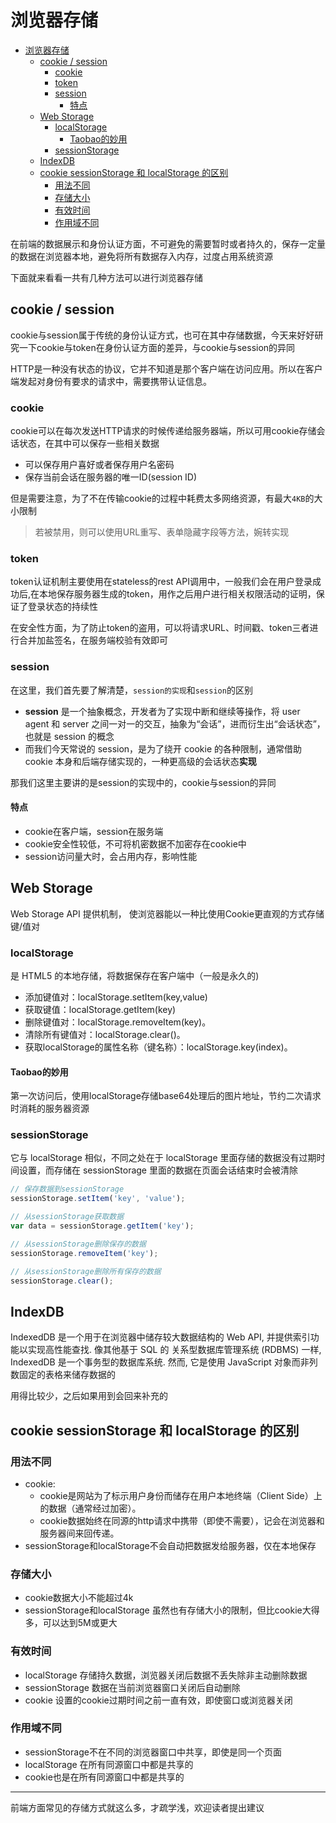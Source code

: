 # 浏览器存储

<!-- TOC -->

- [浏览器存储](#浏览器存储)
  - [cookie / session](#cookie--session)
    - [cookie](#cookie)
    - [token](#token)
    - [session](#session)
      - [特点](#特点)
  - [Web Storage](#web-storage)
    - [localStorage](#localstorage)
      - [Taobao的妙用](#taobao的妙用)
    - [sessionStorage](#sessionstorage)
  - [IndexDB](#indexdb)
  - [cookie sessionStorage 和 localStorage 的区别](#cookie-sessionstorage-和-localstorage-的区别)
    - [用法不同](#用法不同)
    - [存储大小](#存储大小)
    - [有效时间](#有效时间)
    - [作用域不同](#作用域不同)

<!-- /TOC -->

在前端的数据展示和身份认证方面，不可避免的需要暂时或者持久的，保存一定量的数据在浏览器本地，避免将所有数据存入内存，过度占用系统资源

下面就来看看一共有几种方法可以进行浏览器存储

## cookie / session

cookie与session属于传统的身份认证方式，也可在其中存储数据，今天来好好研究一下cookie与token在身份认证方面的差异，与cookie与session的异同

HTTP是一种没有状态的协议，它并不知道是那个客户端在访问应用。所以在客户端发起对身份有要求的请求中，需要携带认证信息。

### cookie

cookie可以在每次发送HTTP请求的时候传递给服务器端，所以可用cookie存储会话状态，在其中可以保存一些相关数据

- 可以保存用户喜好或者保存用户名密码
- 保存当前会话在服务器的唯一ID(session ID)

但是需要注意，为了不在传输cookie的过程中耗费太多网络资源，有最大`4KB`的大小限制

> 若被禁用，则可以使用URL重写、表单隐藏字段等方法，婉转实现

### token

token认证机制主要使用在stateless的rest API调用中，一般我们会在用户登录成功后,在本地保存服务器生成的token，用作之后用户进行相关权限活动的证明，保证了登录状态的持续性

在安全性方面，为了防止token的盗用，可以将请求URL、时间戳、token三者进行合并加盐签名，在服务端校验有效即可

### session

在这里，我们首先要了解清楚，`session的实现`和`session`的区别

- **session** 是一个抽象概念，开发者为了实现中断和继续等操作，将 user agent 和 server 之间一对一的交互，抽象为“会话”，进而衍生出“会话状态”，也就是 session 的概念
- 而我们今天常说的 session，是为了绕开 cookie 的各种限制，通常借助 cookie 本身和后端存储实现的，一种更高级的会话状态**实现**

那我们这里主要讲的是session的实现中的，cookie与session的异同

#### 特点

- cookie在客户端，session在服务端
- cookie安全性较低，不可将机密数据不加密存在cookie中
- session访问量大时，会占用内存，影响性能

## Web Storage

Web Storage API 提供机制， 使浏览器能以一种比使用Cookie更直观的方式存储键/值对

### localStorage

是 HTML5 的本地存储，将数据保存在客户端中（一般是永久的)

- 添加键值对：localStorage.setItem(key,value)
- 获取键值：localStorage.getItem(key)
- 删除键值对：localStorage.removeItem(key)。
- 清除所有键值对：localStorage.clear()。
- 获取localStorage的属性名称（键名称）：localStorage.key(index)。

#### Taobao的妙用

第一次访问后，使用localStorage存储base64处理后的图片地址，节约二次请求时消耗的服务器资源

### sessionStorage

它与 localStorage 相似，不同之处在于 localStorage 里面存储的数据没有过期时间设置，而存储在 sessionStorage 里面的数据在页面会话结束时会被清除

```js
// 保存数据到sessionStorage
sessionStorage.setItem('key', 'value');

// 从sessionStorage获取数据
var data = sessionStorage.getItem('key');

// 从sessionStorage删除保存的数据
sessionStorage.removeItem('key');

// 从sessionStorage删除所有保存的数据
sessionStorage.clear();
```

## IndexDB

IndexedDB 是一个用于在浏览器中储存较大数据结构的 Web API, 并提供索引功能以实现高性能查找. 像其他基于 SQL 的 关系型数据库管理系统 (RDBMS) 一样, IndexedDB 是一个事务型的数据库系统. 然而, 它是使用 JavaScript 对象而非列数固定的表格来储存数据的

用得比较少，之后如果用到会回来补充的

## cookie sessionStorage 和 localStorage 的区别

### 用法不同

- cookie:
  - cookie是网站为了标示用户身份而储存在用户本地终端（Client Side）上的数据（通常经过加密）。
  - cookie数据始终在同源的http请求中携带（即使不需要），记会在浏览器和服务器间来回传递。
- sessionStorage和localStorage不会自动把数据发给服务器，仅在本地保存

### 存储大小

- cookie数据大小不能超过4k
- sessionStorage和localStorage 虽然也有存储大小的限制，但比cookie大得多，可以达到5M或更大

### 有效时间

- localStorage    存储持久数据，浏览器关闭后数据不丢失除非主动删除数据
- sessionStorage  数据在当前浏览器窗口关闭后自动删除
- cookie          设置的cookie过期时间之前一直有效，即使窗口或浏览器关闭

### 作用域不同

- sessionStorage不在不同的浏览器窗口中共享，即使是同一个页面
- localStorage 在所有同源窗口中都是共享的
- cookie也是在所有同源窗口中都是共享的

---

前端方面常见的存储方式就这么多，才疏学浅，欢迎读者提出建议